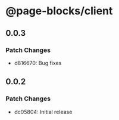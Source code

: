 # @page-blocks/client

## 0.0.3

### Patch Changes

- d816670: Bug fixes

## 0.0.2

### Patch Changes

- dc05804: Initial release
